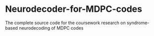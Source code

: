 # Neurodecoder-for-MDPC-codes
The complete source code for the coursework research on syndrome-based neurodecoding of MDPC codes
